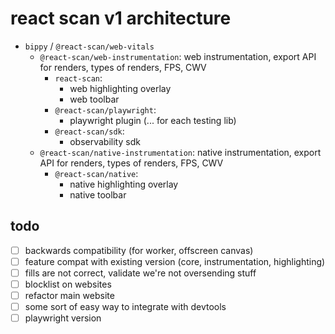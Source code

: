 # react scan v1 architecture

- `bippy` / `@react-scan/web-vitals`
  - `@react-scan/web-instrumentation`: web instrumentation, export API for renders, types of renders, FPS, CWV
    - `react-scan`:
      - web highlighting overlay
      - web toolbar
    - `@react-scan/playwright`:
      - playwright plugin (... for each testing lib)
    - `@react-scan/sdk`:
      - observability sdk
  - `@react-scan/native-instrumentation`: native instrumentation, export API for renders, types of renders, FPS, CWV
    - `@react-scan/native`:
      - native highlighting overlay
      - native toolbar

## todo

- [ ] backwards compatibility (for worker, offscreen canvas)
- [ ] feature compat with existing version (core, instrumentation, highlighting)
- [ ] fills are not correct, validate we're not oversending stuff
- [ ] blocklist on websites
- [ ] refactor main website
- [ ] some sort of easy way to integrate with devtools
- [ ] playwright version
